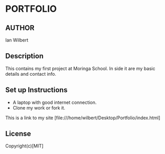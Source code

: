 # PORTFOLIO
## AUTHOR
Ian Wilbert
## Description
This contains my first project at Moringa School. In side it are my basic details and contact info.
## Set up Instructions
* A laptop with good internet connection.
* Clone my work or fork it.

This is a link to my site [file:///home/wilbert/Desktop/Portfolio/index.html]

## License
Copyright(c)[MIT]
